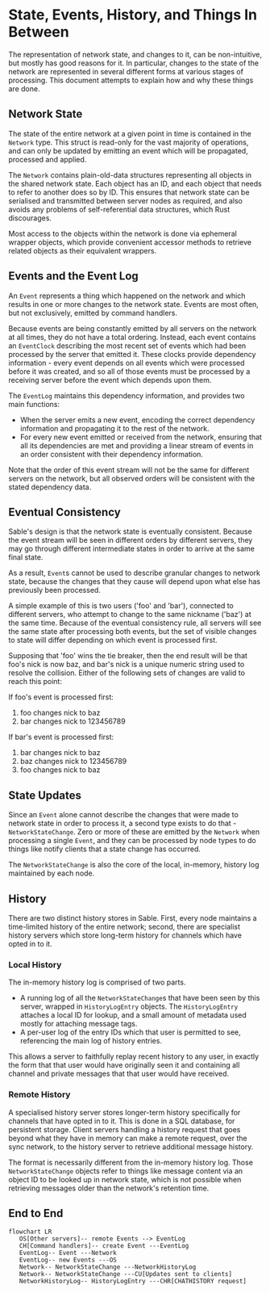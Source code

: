 # State, Events, History, and Things In Between

The representation of network state, and changes to it, can be non-intuitive, but mostly has good
reasons for it. In particular, changes to the state of the network are represented in several
different forms at various stages of processing. This document attempts to explain how and why these
things are done.

## Network State

The state of the entire network at a given point in time is contained in the `Network` type. This
struct is read-only for the vast majority of operations, and can only be updated by emitting an
event which will be propagated, processed and applied.

The `Network` contains plain-old-data structures representing all objects in the shared network
state. Each object has an ID, and each object that needs to refer to another does so by ID. This
ensures that network state can be serialised and transmitted between server nodes as required, and
also avoids any problems of self-referential data structures, which Rust discourages.

Most access to the objects within the network is done via ephemeral wrapper objects, which provide
convenient accessor methods to retrieve related objects as their equivalent wrappers.

## Events and the Event Log

An `Event` represents a thing which happened on the network and which results in one or more changes
to the network state. Events are most often, but not exclusively, emitted by command handlers.

Because events are being constantly emitted by all servers on the network at all times, they do not
have a total ordering. Instead, each event contains an `EventClock` describing the most recent set
of events which had been processed by the server that emitted it. These clocks provide dependency
information - every event depends on all events which were processed before it was created, and so
all of those events must be processed by a receiving server before the event which depends upon
them.

The `EventLog` maintains this dependency information, and provides two main functions:
 * When the server emits a new event, encoding the correct dependency information and propagating it
   to the rest of the network.
 * For every new event emitted or received from the network, ensuring that all its dependencies are
   met and providing a linear stream of events in an order consistent with their dependency
   information.

Note that the order of this event stream will not be the same for different servers on the network, but all observed orders will be consistent with the stated dependency data.

## Eventual Consistency

Sable's design is that the network state is eventually consistent. Because the event stream will be
seen in different orders by different servers, they may go through different intermediate states in
order to arrive at the same final state.

As a result, `Event`s cannot be used to describe granular changes to network state, because the
changes that they cause will depend upon what else has previously been processed.

A simple example of this is two users ('foo' and 'bar'), connected to different servers, who attempt
to change to the same nickname ('baz') at the same time. Because of the eventual consistency rule,
all servers will see the same state after processing both events, but the set of visible changes to
state will differ depending on which event is processed first.

Supposing that 'foo' wins the tie breaker, then the end result will be that foo's nick is now baz,
and bar's nick is a unique numeric string used to resolve the collision. Either of the following
sets of changes are valid to reach this point:

If foo's event is processed first:
 1. foo changes nick to baz
 2. bar changes nick to 123456789

If bar's event is processed first:
 1. bar changes nick to baz
 2. baz changes nick to 123456789
 3. foo changes nick to baz


## State Updates

Since an `Event` alone cannot describe the changes that were made to network state in order to
process it, a second type exists to do that - `NetworkStateChange`. Zero or more of these are
emitted by the `Network` when processing a single `Event`, and they can be processed by node types
to do things like notify clients that a state change has occurred.

The `NetworkStateChange` is also the core of the local, in-memory, history log maintained by each
node.

## History

There are two distinct history stores in Sable. First, every node maintains a time-limited history
of the entire network; second, there are specialist history servers which store long-term history
for channels which have opted in to it.

### Local History

The in-memory history log is comprised of two parts.
 * A running log of all the `NetworkStateChange`s that have been seen by this server, wrapped in
   `HistoryLogEntry` objects. The `HistoryLogEntry` attaches a local ID for lookup, and a small
   amount of metadata used mostly for attaching message tags.
 * A per-user log of the entry IDs which that user is permitted to see, referencing the main log of
   history entries.

This allows a server to faithfully replay recent history to any user, in exactly the form that that
user would have originally seen it and containing all channel and private messages that that user
would have received.

### Remote History

A specialised history server stores longer-term history specifically for channels that have opted in
to it. This is done in a SQL database, for persistent storage. Client servers handling a history
request that goes beyond what they have in memory can make a remote request, over the sync network,
to the history server to retrieve additional message history.

The format is necessarily different from the in-memory history log. Those `NetworkStateChange`
objects refer to things like message content via an object ID to be looked up in network state,
which is not possible when retrieving messages older than the network's retention time.

## End to End

```mermaid
flowchart LR
   OS[Other servers]-- remote Events --> EventLog
   CH[Command handlers]-- create Event ---EventLog
   EventLog-- Event ---Network
   EventLog-- new Events ---OS
   Network-- NetworkStateChange ---NetworkHistoryLog
   Network-- NetworkStateChange ---CU[Updates sent to clients]
   NetworkHistoryLog-- HistoryLogEntry ---CHR[CHATHISTORY request]
```